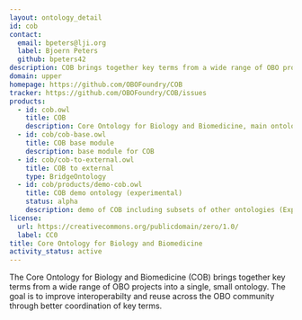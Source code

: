```yaml
---
layout: ontology_detail
id: cob
contact:
  email: bpeters@lji.org
  label: Bjoern Peters
  github: bpeters42
description: COB brings together key terms from a wide range of OBO projects to improve interoperability.
domain: upper
homepage: https://github.com/OBOFoundry/COB
tracker: https://github.com/OBOFoundry/COB/issues
products:
  - id: cob.owl
    title: COB
    description: Core Ontology for Biology and Biomedicine, main ontology
  - id: cob/cob-base.owl
    title: COB base module
    description: base module for COB
  - id: cob/cob-to-external.owl
    title: COB to external
    type: BridgeOntology
  - id: cob/products/demo-cob.owl
    title: COB demo ontology (experimental)
    status: alpha
    description: demo of COB including subsets of other ontologies (Experimental, for demo purposes only)
license:
  url: https://creativecommons.org/publicdomain/zero/1.0/
  label: CC0
title: Core Ontology for Biology and Biomedicine
activity_status: active
---
```


The Core Ontology for Biology and Biomedicine (COB) brings together key terms from a wide range of OBO projects into a single, small ontology. The goal is to improve interoperabilty and reuse across the OBO community through better coordination of key terms.
